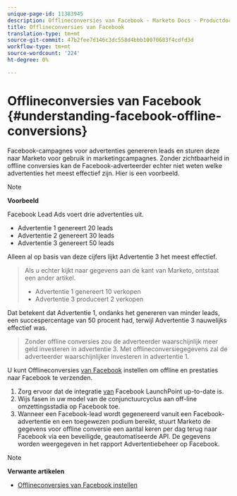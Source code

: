 ```yaml
---
unique-page-id: 11383945
description: Offlineconversies van Facebook - Marketo Docs - Productdocumentatie
title: Offlineconversies van Facebook
translation-type: tm+mt
source-git-commit: 47b2fee7d146c3dc558d4bbb10070683f4cdfd3d
workflow-type: tm+mt
source-wordcount: '224'
ht-degree: 0%

---
```



# Offlineconversies van Facebook {#understanding-facebook-offline-conversions}

Facebook-campagnes voor advertenties genereren leads en sturen deze naar Marketo voor gebruik in marketingcampagnes. Zonder zichtbaarheid in offline conversies kan de Facebook-adverteerder echter niet weten welke advertenties het meest effectief zijn. Hier is een voorbeeld.

>[!NOTE]
>
>**Voorbeeld**
>
>Facebook Lead Ads voert drie advertenties uit.
>
>* Advertentie 1 genereert 20 leads
>* Advertentie 2 genereert 30 leads
>* Advertentie 3 genereert 50 leads

>
>
Alleen al op basis van deze cijfers lijkt Advertentie 3 het meest effectief.
>
>Als u echter kijkt naar gegevens aan de kant van Marketo, ontstaat een ander artikel.
>
>* Advertentie 1 genereert 10 verkopen
>* Advertentie 3 produceert 2 verkopen

>
>
Dat betekent dat Advertentie 1, ondanks het genereren van minder leads, een succespercentage van 50 procent had, terwijl Advertentie 3 nauwelijks effectief was.
>
>Zonder offline conversies zou de adverteerder waarschijnlijk meer geld investeren in advertentie 3. Met offlineconversiegegevens zal de adverteerder waarschijnlijker investeren in advertentie 1.

U kunt Offlineconversies [van Facebook](set-up-facebook-offline-conversions.md) instellen om offline en prestaties naar Facebook te verzenden.

1. Zorg ervoor dat de integratie [van](../../../product-docs/demand-generation/ad-network-integrations/add-facebook-custom-audiences-as-a-launchpoint-service.md) Facebook LaunchPoint up-to-date is.
1. Wijs fasen in uw model van de conjunctuurcyclus aan off-line omzettingsstadia op Facebook toe.
1. Wanneer een Facebook-lead wordt gegenereerd vanuit een Facebook-advertentie en een toegewezen podium bereikt, stuurt Marketo de gegevens voor offline conversie een aantal keren per dag terug naar Facebook via een beveiligde, geautomatiseerde API. De gegevens worden weergegeven in het rapport Advertentiebeheer op Facebook.

>[!NOTE]
>
>**Verwante artikelen**
>
>* [Offlineconversies van Facebook instellen](set-up-facebook-offline-conversions.md)

>



